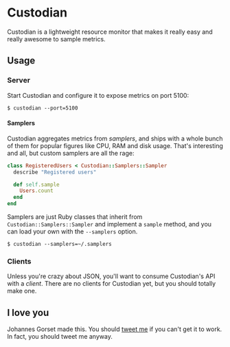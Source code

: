 # Custodian

Custodian is a lightweight resource monitor that makes it really easy
and really awesome to sample metrics.

## Usage

### Server

Start Custodian and configure it to expose metrics on port 5100:

    $ custodian --port=5100

#### Samplers

Custodian aggregates metrics from *samplers*, and ships with a whole bunch of them for popular
figures like CPU, RAM and disk usage. That's interesting and all, but custom samplers are all the rage:

```ruby
class RegisteredUsers < Custodian::Samplers::Sampler
  describe "Registered users"

  def self.sample
    Users.count
  end
end
```

Samplers are just Ruby classes that inherit from ``Custodian::Samplers::Sampler`` and implement a ``sample``
method, and you can load your own with the `--samplers` option.

    $ custodian --samplers=~/.samplers

### Clients

Unless you're crazy about JSON, you'll want to consume Custodian's API with a
*client*. There are no clients for Custodian yet, but you should totally make one.

## I love you

Johannes Gorset made this. You should [tweet me](http://twitter.com/jgorset) if you can't get
it to work. In fact, you should tweet me anyway.
